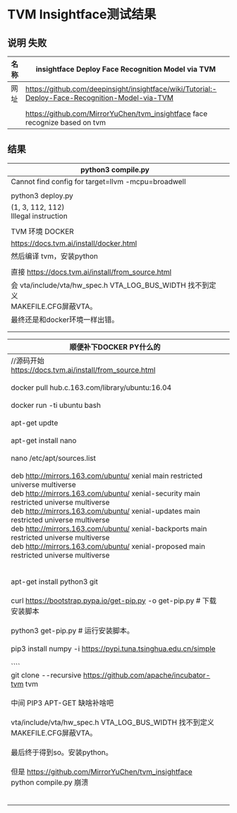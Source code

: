 # TVM Insightface测试结果

## 说明  失败

| 名称 | **insightface** Deploy Face Recognition Model via TVM        |
| ---- | ------------------------------------------------------------ |
| 网址 | https://github.com/deepinsight/insightface/wiki/Tutorial:-Deploy-Face-Recognition-Model-via-TVM |
|      |                                                              |
|      | https://github.com/MirrorYuChen/tvm_insightface face recognize based on tvm |

## 结果

| python3 compile.py                                           |      |
| ------------------------------------------------------------ | ---- |
| Cannot find config for target=llvm -mcpu=broadwell           |      |
|                                                              |      |
| python3 deploy.py                                            |      |
| (1, 3, 112, 112)<br/>Illegal instruction                     |      |
|                                                              |      |
| TVM 环境 DOCKER                                              |      |
| https://docs.tvm.ai/install/docker.html                      |      |
| 然后编译 tvm，安装python                                     |      |
|                                                              |      |
| 直接 https://docs.tvm.ai/install/from_source.html            |      |
| 会 vta/include/vta/hw_spec.h VTA_LOG_BUS_WIDTH 找不到定义<br/>MAKEFILE.CFG屏蔽VTA。 |      |
| 最终还是和docker环境一样出错。                               |      |
|                                                              |      |
|                                                              |      |

| 顺便补下DOCKER PY什么的                                      |      |
| ------------------------------------------------------------ | ---- |
| //源码开始<br/> https://docs.tvm.ai/install/from_source.html<br/> <br/> docker pull hub.c.163.com/library/ubuntu:16.04 <br/> <br/> docker run -ti ubuntu bash<br/> <br/> apt-get updte <br/> <br/> apt-get install nano <br/> <br/> nano /etc/apt/sources.list<br/> <br/>deb http://mirrors.163.com/ubuntu/ xenial main restricted universe multiverse<br/>deb http://mirrors.163.com/ubuntu/ xenial-security main restricted universe multiverse<br/>deb http://mirrors.163.com/ubuntu/ xenial-updates main restricted universe multiverse<br/>deb http://mirrors.163.com/ubuntu/ xenial-backports main restricted universe multiverse<br/>deb http://mirrors.163.com/ubuntu/ xenial-proposed main restricted universe multiverse<br/><br/><br/>apt-get install python3 git<br/><br/>curl https://bootstrap.pypa.io/get-pip.py -o get-pip.py   # 下载安装脚本<br/><br/>python3 get-pip.py    # 运行安装脚本。<br/><br/>pip3 install numpy -i https://pypi.tuna.tsinghua.edu.cn/simple<br/><br/>````<br/>git clone --recursive https://github.com/apache/incubator-tvm tvm<br/><br/>中间 PIP3 APT-GET 缺啥补啥吧<br/><br/>vta/include/vta/hw_spec.h VTA_LOG_BUS_WIDTH 找不到定义<br/>MAKEFILE.CFG屏蔽VTA。 <br/><br/>最后终于得到so。安装python。<br/><br/>但是  https://github.com/MirrorYuChen/tvm_insightface<br/>python compile.py 崩溃 |      |
|                                                              |      |
|                                                              |      |
|                                                              |      |
|                                                              |      |
|                                                              |      |
|                                                              |      |





